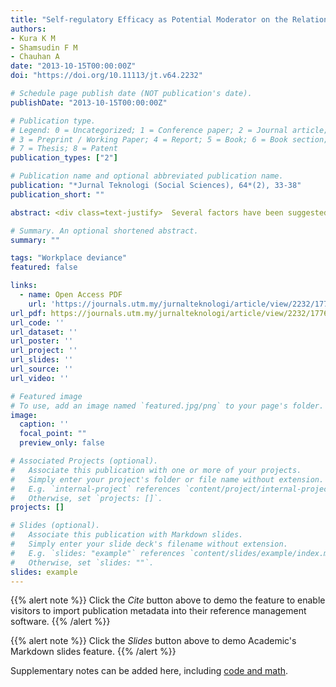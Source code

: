 ```yaml
---
title: "Self-regulatory Efficacy as Potential Moderator on the Relationship Between Organisational Formal Controls, Perceived Group Norms and Workplace Deviance: A Proposed Framework"
authors:
- Kura K M
- Shamsudin F M
- Chauhan A
date: "2013-10-15T00:00:00Z"
doi: "https://doi.org/10.11113/jt.v64.2232"

# Schedule page publish date (NOT publication's date).
publishDate: "2013-10-15T00:00:00Z"

# Publication type.
# Legend: 0 = Uncategorized; 1 = Conference paper; 2 = Journal article;
# 3 = Preprint / Working Paper; 4 = Report; 5 = Book; 6 = Book section;
# 7 = Thesis; 8 = Patent
publication_types: ["2"]

# Publication name and optional abbreviated publication name.
publication: "*Jurnal Teknologi (Social Sciences), 64*(2), 33-38"
publication_short: ""

abstract: <div class=text-justify>  Several factors have been suggested to explain why employees engage in deviant behaviour at the workplace. To date, some of the factors that have been considered include perceived organisational politics perceived organizational justice, organizational trust, group cohesiveness and group identity, among others. Despite these studies, however, few studies have attempted to consider the influence of organisational formal controls and perceived group norms on workplace deviance. Even if any, they have reported conflicting findings. Therefore, a moderating variable is suggested. This paper proposes self-regulatory efficacy as potential moderator on the relationship between organisational formal controls, perceived group norms and workplace deviance. </div>

# Summary. An optional shortened abstract.
summary: ""

tags: "Workplace deviance"
featured: false

links:
  - name: Open Access PDF 
    url: 'https://journals.utm.my/jurnalteknologi/article/view/2232/1776'
url_pdf: https://journals.utm.my/jurnalteknologi/article/view/2232/1776
url_code: ''
url_dataset: ''
url_poster: ''
url_project: ''
url_slides: ''
url_source: ''
url_video: ''

# Featured image
# To use, add an image named `featured.jpg/png` to your page's folder. 
image:
  caption: ''
  focal_point: ""
  preview_only: false

# Associated Projects (optional).
#   Associate this publication with one or more of your projects.
#   Simply enter your project's folder or file name without extension.
#   E.g. `internal-project` references `content/project/internal-project/index.md`.
#   Otherwise, set `projects: []`.
projects: []

# Slides (optional).
#   Associate this publication with Markdown slides.
#   Simply enter your slide deck's filename without extension.
#   E.g. `slides: "example"` references `content/slides/example/index.md`.
#   Otherwise, set `slides: ""`.
slides: example
---
```


{{% alert note %}}
Click the *Cite* button above to demo the feature to enable visitors to import publication metadata into their reference management software.
{{% /alert %}}

{{% alert note %}}
Click the *Slides* button above to demo Academic's Markdown slides feature.
{{% /alert %}}

Supplementary notes can be added here, including [code and math](https://sourcethemes.com/academic/docs/writing-markdown-latex/).
